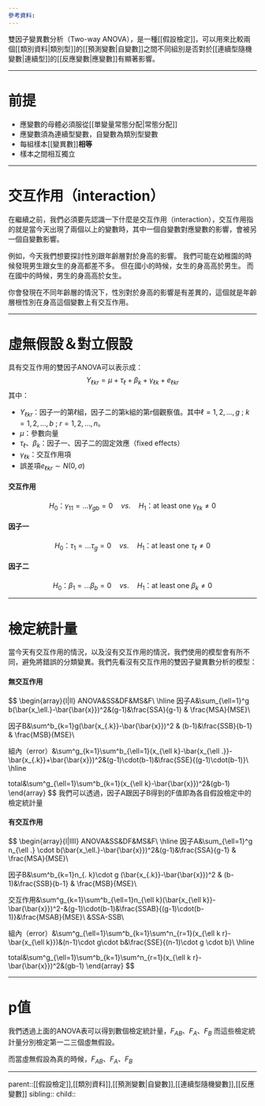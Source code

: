 ```yaml
---
參考資料:
---
```

雙因子變異數分析（Two-way ANOVA），是一種[[假設檢定]]，可以用來比較兩個[[類別資料|類別型]]的[[預測變數|自變數]]之間不同組別是否對於[[連續型隨機變數|連續型]]的[[反應變數|應變數]]有顯著影響。
- - -
# 前提
- 應變數的母體必須服從[[單變量常態分配|常態分配]]
- 應變數須為連續型變數，自變數為類別型變數
- 每組樣本[[變異數]]**相等**
- 樣本之間相互獨立
- - -
# 交互作用（interaction）
在繼續之前，我們必須要先認識一下什麼是交互作用（interaction），交互作用指的就是當今天出現了兩個以上的變數時，其中一個自變數對應變數的影響，會被另一個自變數影響。

例如，今天我們想要探討性別跟年齡層對於身高的影響。
我們可能在幼稚園的時候發現男生跟女生的身高都差不多。
但在國小的時候，女生的身高高於男生。
而在國中的時候，男生的身高高於女生。

你會發現在不同年齡層的情況下，性別對於身高的影響是有差異的，這個就是年齡層根性別在身高這個變數上有交互作用。
- - -
# 虛無假設＆對立假設
具有交互作用的雙因子ANOVA可以表示成：
$$
Y_{\ell k r}=\mu+\tau_\ell+\beta_k+\gamma_{\ell k}+e_{\ell k r}
$$
其中：
- $Y_{\ell k r}$：因子一的第$\ell$組，因子二的第k組的第r個觀察值。其中$\ell=1,2,\ldots,g$ ; $k=1,2,\ldots,b$ ; $r=1,2,\ldots,n$。
- $\mu$：參數向量
- $\tau_{\ell}、\beta_k$：因子一、因子二的固定效應（fixed effects）
- $\gamma_{\ell k}$：交互作用項
- 誤差項$e_{\ell k r}\sim N(0,\sigma)$
#### 交互作用
$$
H_0\text{：}\gamma_{11}=\ldots\gamma_{gb}=0\quad vs.\quad H_1\text{：} \text{at least one }\gamma_{\ell k}\neq0
$$
#### 因子一
$$
H_0\text{：}\tau_1=\ldots\tau_g=0\quad vs.\quad H_1\text{：} \text{at least one }\tau_\ell\neq0
$$
#### 因子二
$$
H_0\text{：}\beta_1=\ldots\beta_b=0\quad vs.\quad H_1\text{：} \text{at least one }\beta_k\neq0
$$
- - - 
# 檢定統計量
當今天有交互作用的情況，以及沒有交互作用的情況，我們使用的模型會有所不同，避免將錯誤的分類變異。我們先看沒有交互作用的雙因子變異數分析的模型：
#### 無交互作用
$$
\begin{array}{l|ll}
ANOVA&SS&DF&MS&F\\
\hline
因子A&\sum_{\ell=1}^g b(\bar{x_\ell.}-\bar{\bar{x}})^2&(g-1)&\frac{SSA}{g-1} & \frac{MSA}{MSE}\\

因子B&\sum^b_{k=1}g(\bar{x_{.k}}-\bar{\bar{x}})^2 & (b-1)&\frac{SSB}{b-1} & \frac{MSB}{MSE}\\

組內（error）&\sum^g_{k=1}\sum^b_{\ell=1}(x_{\ell k}-\bar{x_{\ell .}}-\bar{x_{.k}}+\bar{\bar{x}})^2&(g-1)\cdot(b-1)&\frac{SSE}{(g-1)\cdot(b-1)}\\
\hline

total&\sum^g_{\ell=1}\sum^b_{k=1}(x_{\ell k}-\bar{\bar{x}})^2&(gb-1)
\end{array}
$$
我們可以透過，因子A跟因子B得到的F值即為各自假設檢定中的檢定統計量
#### 有交互作用
$$
\begin{array}{l|llll}
ANOVA&SS&DF&MS&F\\
\hline
因子A&\sum_{\ell=1}^g n_{\ell .} \cdot b(\bar{x_\ell.}-\bar{\bar{x}})^2&(g-1)&\frac{SSA}{g-1} & \frac{MSA}{MSE}\\

因子B&\sum^b_{k=1}n_{. k}\cdot g (\bar{x_{.k}}-\bar{\bar{x}})^2 & (b-1)&\frac{SSB}{b-1} & \frac{MSB}{MSE}\\

交互作用&\sum^g_{k=1}\sum^b_{\ell=1}n_{\ell k}(\bar{x_{\ell k}}-\bar{\bar{x}})^2-&(g-1)\cdot(b-1)&\frac{SSAB}{(g-1)\cdot(b-1)}&\frac{MSAB}{MSE}\\
&SSA-SSB\\

組內（error）&\sum^g_{\ell=1}\sum^b_{k=1}\sum^n_{r=1}(x_{\ell k r}-\bar{x_{\ell k}})&(n-1)\cdot g\cdot b&\frac{SSE}{(n-1)\cdot g \cdot b}\\
\hline

total&\sum^g_{\ell=1}\sum^b_{k=1}\sum^n_{r=1}(x_{\ell k r}-\bar{\bar{x}})^2&(gb-1)
\end{array}
$$

- - -
# p值
我們透過上面的ANOVA表可以得到數個檢定統計量，$F_{AB}$、$F_A$、$F_B$
而這些檢定統計量分別檢定第一二三個虛無假設。

而當虛無假設為真的時候，$F_{AB}$、$F_A$、$F_B$
- - -
parent::[[假設檢定]],[[類別資料]],[[預測變數|自變數]],[[連續型隨機變數]],[[反應變數]]
sibling::
child::